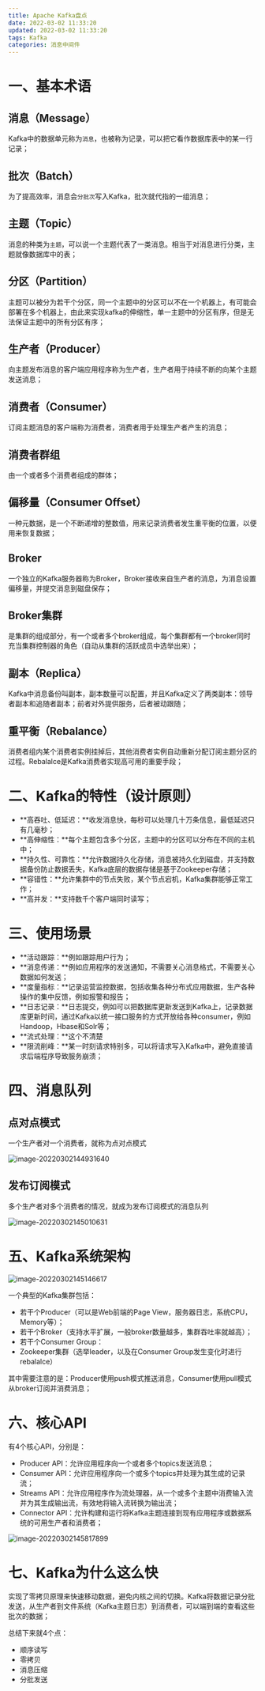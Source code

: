 ```yaml
---
title: Apache Kafka盘点
date: 2022-03-02 11:33:20
updated: 2022-03-02 11:33:20
tags: Kafka
categories: 消息中间件
---
```


# 一、基本术语

## 消息（Message）

Kafka中的数据单元称为`消息`，也被称为记录，可以把它看作数据库表中的某一行记录；

## 批次（Batch）

为了提高效率，消息会`分批次`写入Kafka，批次就代指的一组消息；

## 主题（Topic）

消息的种类为`主题`，可以说一个主题代表了一类消息。相当于对消息进行分类，主题就像数据库中的表；

## 分区（Partition）

主题可以被分为若干个分区，同一个主题中的分区可以不在一个机器上，有可能会部署在多个机器上，由此来实现kafka的伸缩性，单一主题中的分区有序，但是无法保证主题中的所有分区有序；



## 生产者（Producer）

向主题发布消息的客户端应用程序称为生产者，生产者用于持续不断的向某个主题发送消息；

## 消费者（Consumer）

订阅主题消息的客户端称为消费者，消费者用于处理生产者产生的消息；

## 消费者群组

由一个或者多个消费者组成的群体；

## 偏移量（Consumer Offset）

一种元数据，是一个不断递增的整数值，用来记录消费者发生重平衡的位置，以便用来恢复数据；

## Broker

一个独立的Kafka服务器称为Broker，Broker接收来自生产者的消息，为消息设置偏移量，并提交消息到磁盘保存；

## Broker集群

是集群的组成部分，有一个或者多个broker组成，每个集群都有一个broker同时充当集群控制器的角色（自动从集群的活跃成员中选举出来）；

## 副本（Replica）

Kafka中消息备份叫副本，副本数量可以配置，并且Kafka定义了两类副本：领导者副本和追随者副本；前者对外提供服务，后者被动跟随；

## 重平衡（Rebalance）

消费者组内某个消费者实例挂掉后，其他消费者实例自动重新分配订阅主题分区的过程。Rebalalce是Kafka消费者实现高可用的重要手段；



# 二、Kafka的特性（设计原则）

+ **高吞吐、低延迟：**收发消息快，每秒可以处理几十万条信息，最低延迟只有几毫秒；
+ **高伸缩性：**每个主题包含多个分区，主题中的分区可以分布在不同的主机中；
+ **持久性、可靠性：**允许数据持久化存储，消息被持久化到磁盘，并支持数据备份防止数据丢失，Kafka底层的数据存储是基于Zookeeper存储；
+ **容错性：**允许集群中的节点失败，某个节点宕机，Kafka集群能够正常工作；
+ **高并发：**支持数千个客户端同时读写；



# 三、使用场景

+ **活动跟踪：**例如跟踪用户行为；
+ **消息传递：**例如应用程序的发送通知，不需要关心消息格式，不需要关心数据如何发送；
+ **度量指标：**记录运营监控数据，包括收集各种分布式应用数据，生产各种操作的集中反馈，例如报警和报告；
+ **日志记录：**日志提交，例如可以把数据库更新发送到Kafka上，记录数据库更新时间，通过Kafka以统一接口服务的方式开放给各种consumer，例如Handoop，Hbase和Solr等；
+ **流式处理：**这个不清楚
+ **限流削峰：**某一时刻请求特别多，可以将请求写入Kafka中，避免直接请求后端程序导致服务崩溃；



# 四、消息队列

## 点对点模式

一个生产者对一个消费者，就称为点对点模式

![image-20220302144931640](https://humphrey-blogs-bucket.oss-cn-shenzhen.aliyuncs.com/img/image-20220302144931640.png)

## 发布订阅模式

多个生产者对多个消费者的情况，就成为发布订阅模式的消息队列

![image-20220302145010631](https://humphrey-blogs-bucket.oss-cn-shenzhen.aliyuncs.com/img/image-20220302145010631.png)

# 五、Kafka系统架构

![image-20220302145146617](https://humphrey-blogs-bucket.oss-cn-shenzhen.aliyuncs.com/img/image-20220302145146617.png)

一个典型的Kafka集群包括：

+ 若干个Producer（可以是Web前端的Page View，服务器日志，系统CPU，Memory等）；
+ 若干个Broker（支持水平扩展，一般broker数量越多，集群吞吐率就越高）；
+ 若干个Consumer Group：
+ Zookeeper集群（选举leader，以及在Consumer Group发生变化时进行rebalalce）

其中需要注意的是：Producer使用push模式推送消息，Consumer使用pull模式从broker订阅并消费消息；



# 六、核心API

有4个核心API，分别是：

+ Producer API：允许应用程序向一个或者多个topics发送消息；
+ Consumer API：允许应用程序向一个或多个topics并处理为其生成的记录流；
+ Streams API：允许应用程序作为流处理器，从一个或多个主题中消费输入流并为其生成输出流，有效地将输入流转换为输出流；
+ Connector API：允许构建和运行将Kafka主题连接到现有应用程序或数据系统的可用生产者和消费者；

![image-20220302145817899](https://humphrey-blogs-bucket.oss-cn-shenzhen.aliyuncs.com/img/image-20220302145817899.png)



# 七、Kafka为什么这么快

实现了零拷贝原理来快速移动数据，避免内核之间的切换。Kafka将数据记录分批发送，从生产者到文件系统（Kafka主题日志）到消费者，可以端到端的查看这些批次的数据；

总结下来就4个点：

+ 顺序读写
+ 零拷贝
+ 消息压缩
+ 分批发送

